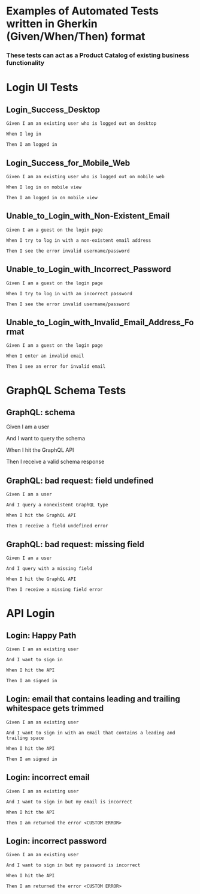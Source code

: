 # Examples of Automated Tests written in Gherkin (Given/When/Then) format
### These tests can act as a Product Catalog of existing business functionality


# Login UI Tests

## Login_Success_Desktop
    
    Given I am an existing user who is logged out on desktop
    
    When I log in
    
    Then I am logged in

## Login_Success_for_Mobile_Web
    
    Given I am an existing user who is logged out on mobile web
    
    When I log in on mobile view
    
    Then I am logged in on mobile view

## Unable_to_Login_with_Non-Existent_Email
    
    Given I am a guest on the login page
    
    When I try to log in with a non-existent email address
    
    Then I see the error invalid username/password

## Unable_to_Login_with_Incorrect_Password
    
    Given I am a guest on the login page
    
    When I try to log in with an incorrect password
    
    Then I see the error invalid username/password

## Unable_to_Login_with_Invalid_Email_Address_Format
    
    Given I am a guest on the login page
    
    When I enter an invalid email
    
    Then I see an error for invalid email
    
    
# GraphQL Schema Tests

## GraphQL: schema

  Given I am a user
  
  And I want to query the schema
  
  When I hit the GraphQL API
  
  Then I receive a valid schema response

## GraphQL: bad request: field undefined
    
    Given I am a user
    
    And I query a nonexistent GraphQL type
    
    When I hit the GraphQL API
    
    Then I receive a field undefined error

## GraphQL: bad request: missing field
    
    Given I am a user
    
    And I query with a missing field
    
    When I hit the GraphQL API
    
    Then I receive a missing field error

# API Login

## Login: Happy Path

    Given I am an existing user
    
    And I want to sign in
    
    When I hit the API

    Then I am signed in

## Login: email that contains leading and trailing whitespace gets trimmed
    
    Given I am an existing user
    
    And I want to sign in with an email that contains a leading and trailing space
    
    When I hit the API

    Then I am signed in

## Login: incorrect email
   
    Given I am an existing user
    
    And I want to sign in but my email is incorrect
    
    When I hit the API
    
    Then I am returned the error <CUSTOM ERROR>

## Login: incorrect password

    Given I am an existing user

    And I want to sign in but my password is incorrect
    
    When I hit the API

    Then I am returned the error <CUSTOM ERROR>
    
   
